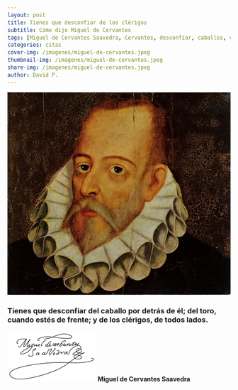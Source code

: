 ```yaml
---
layout: post
title: Tienes que desconfiar de los clérigos
subtitle: Como dijo Miguel de Cervantes
tags: [Miguel de Cervantes Saavedra, Cervantes, desconfiar, caballos, clerigos, iglesia, curas]
categories: citas
cover-img: /imagenes/miguel-de-cervantes.jpeg
thumbnail-img: /imagenes/miguel-de-cervantes.jpeg
share-img: /imagenes/miguel-de-cervantes.jpeg
author: David P.
---
```


![Miguel de Cervantes Saavedra](/imagenes/miguel-de-cervantes.jpeg "Miguel de Cervantes Saavedra")

### Tienes que desconfiar del caballo por detrás de él; del toro, cuando estés de frente; y de los clérigos, de todos lados. 

![Firma Miguel de Cervantes Saavedra](/imagenes/firma-cervantes.png "Firma de don Miguel de Cervantes Saavedra")
**Miguel de Cervantes Saavedra**